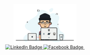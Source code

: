 <div id="header" align="center">
  <img src="./coding.gif" width="200"/>
  
  <div id="badges">
  <a href="https://www.linkedin.com/in/gnuh932">
    <img src="https://img.shields.io/badge/LinkedIn-blue?style=for-the-badge&logo=linkedin&logoColor=white" alt="LinkedIn Badge"/>
  </a>
  <a href="https://www.facebook.com/gnuh202">
    <img src="https://img.shields.io/badge/facebook-blue?style=for-the-badge&logo=facebook&logoColor=white" alt="Facebook Badge"/>
  </a>
  <img src="https://komarev.com/ghpvc/?username=gnuh202&style=flat-square&color=blue" alt=""/>

  </div>
</div>




